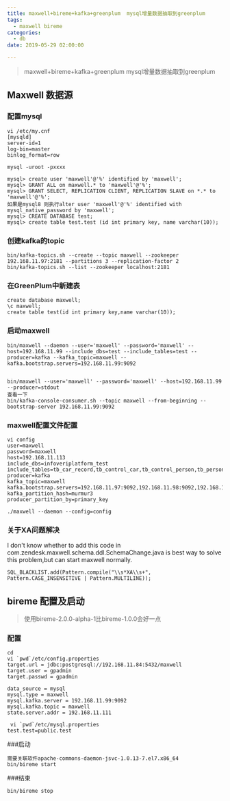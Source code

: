 ```yaml
---
title: maxwell+bireme+kafka+greenplum  mysql增量数据抽取到greenplum
tags:
  - maxwell bireme
categories:
  - db
date: 2019-05-29 02:00:00

---
```



> maxwell+bireme+kafka+greenplum  mysql增量数据抽取到greenplum
<!-- more -->
## Maxwell 数据源
### 配置mysql
```
vi /etc/my.cnf
[mysqld]
server-id=1
log-bin=master
binlog_format=row

mysql -uroot -pxxxx

mysql> create user 'maxwell'@'%' identified by 'maxwell';
mysql> GRANT ALL on maxwell.* to 'maxwell'@'%';
mysql> GRANT SELECT, REPLICATION CLIENT, REPLICATION SLAVE on *.* to 'maxwell'@'%';
如果是mysql8 则执行alter user 'maxwell'@'%' identified with mysql_native_password by 'maxwell';
mysql> CREATE DATABASE test;
mysql> create table test.test (id int primary key, name varchar(10));
```

### 创建kafka的topic
```
bin/kafka-topics.sh --create --topic maxwell --zookeeper 192.168.11.97:2181 --partitions 3 --replication-factor 2
bin/kafka-topics.sh --list --zookeeper localhost:2181
```

### 在GreenPlum中新建表
```
create database maxwell;
\c maxwell;
create table test(id int primary key,name varchar(10));
```
### 启动maxwell
```
bin/maxwell --daemon --user='maxwell' --password='maxwell' --host=192.168.11.99 --include_dbs=test --include_tables=test --producer=kafka --kafka_topic=maxwell --kafka.bootstrap.servers=192.168.11.99:9092


bin/maxwell --user='maxwell' --password='maxwell' --host=192.168.11.99 --producer=stdout
查看一下
bin/kafka-console-consumer.sh --topic maxwell --from-beginning --bootstrap-server 192.168.11.99:9092
```
### maxwell配置文件配置

```
vi config
user=maxwell
password=maxwell
host=192.168.11.113
include_dbs=infoveriplatform_test
include_tables=tb_car_record,tb_control_car,tb_control_person,tb_person_record,tb_key_car_record,tb_key_person_record,tb_security_clearance
producer=kafka
kafka_topic=maxwell
kafka.bootstrap.servers=192.168.11.97:9092,192.168.11.98:9092,192.168.11.99:9092
kafka_partition_hash=murmur3
producer_partition_by=primary_key

./maxwell --daemon --config=config
```

### 关于XA问题解决
 I don't know whether to add this code in com.zendesk.maxwell.schema.ddl.SchemaChange.java is best way to solve this problem,but can start maxwell normally.
```
SQL_BLACKLIST.add(Pattern.compile("\\s*XA\\s+", Pattern.CASE_INSENSITIVE | Pattern.MULTILINE));
```
## bireme 配置及启动
> 使用bireme-2.0.0-alpha-1比bireme-1.0.0会好一点
### 配置
```
cd 
vi `pwd`/etc/config.properties
target.url = jdbc:postgresql://192.168.11.84:5432/maxwell
target.user = gpadmin
target.passwd = gpadmin

data_source = mysql
mysql.type = maxwell
mysql.kafka.server = 192.168.11.99:9092
mysql.kafka.topic = maxwell
state.server.addr = 192.168.11.111

 vi `pwd`/etc/mysql.properties
test.test=public.test
```
###启动

```
需要关联软件apache-commons-daemon-jsvc-1.0.13-7.el7.x86_64
bin/bireme start
```
###结束
```
bin/bireme stop
```
